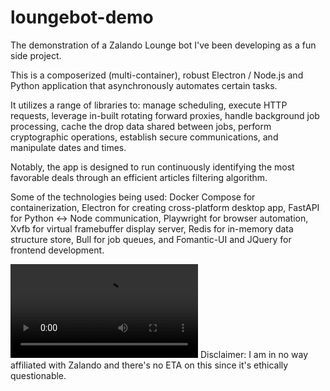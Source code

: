 # loungebot-demo
The demonstration of a Zalando Lounge bot I've been developing as a fun side project. 

This is a composerized (multi-container), robust Electron / Node.js and Python application that asynchronously automates certain tasks. 

It utilizes a range of libraries to:
manage scheduling, 
execute HTTP requests, 
leverage in-built rotating forward proxies,
handle background job processing,
cache the drop data shared between jobs, 
perform cryptographic operations, 
establish secure communications, 
and manipulate dates and times.

Notably, the app is designed to run continuously identifying the most favorable deals through an efficient articles filtering algorithm.

Some of the technologies being used: Docker Compose for containerization, Electron for creating cross-platform desktop app, FastAPI for Python <-> Node communication, Playwright for browser automation, Xvfb for virtual framebuffer display server, Redis for in-memory data structure store, Bull for job queues, and Fomantic-UI and JQuery for frontend development.

<video src="https://github.com/mrzdev/loungebot-demo/assets/106373816/e539c66d-8a58-4716-997b-52f7ae9302db"></video>
Disclaimer: I am in no way affiliated with Zalando and there's no ETA on this since it's ethically questionable.
